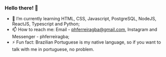 ### Hello there! 👋


- 🌱 I’m currently learning HTML, CSS, Javascript, PostgreSQL, NodeJS, ReactJS, Typescript and Python;
- 📫 How to reach me: Email - phferreiragba@gmail.com, Instagram and Messenger - phferreiragba;
- ⚡ Fun fact: Brazilian Portuguese is my native language, so if you want to talk with me in portuguese, no problem.
